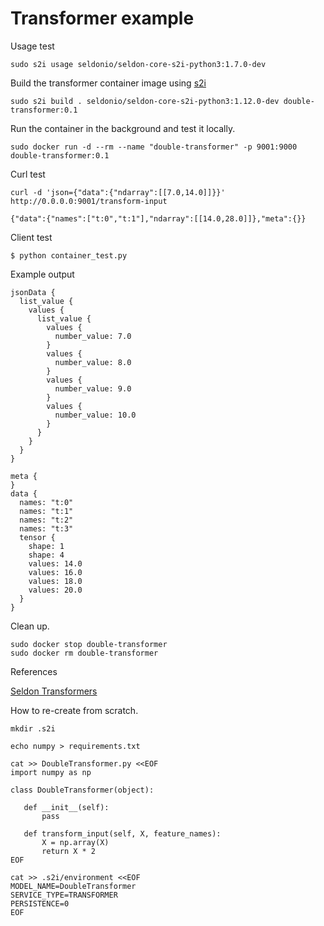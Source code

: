 # Transformer example

Usage test

```
sudo s2i usage seldonio/seldon-core-s2i-python3:1.7.0-dev
```

Build the transformer container image using [s2i](https://github.com/openshift/source-to-image#installation)

```
sudo s2i build . seldonio/seldon-core-s2i-python3:1.12.0-dev double-transformer:0.1
```

Run the container in the background and test it locally.
```
sudo docker run -d --rm --name "double-transformer" -p 9001:9000 double-transformer:0.1
```

Curl test
```
curl -d 'json={"data":{"ndarray":[[7.0,14.0]]}}' http://0.0.0.0:9001/transform-input

{"data":{"names":["t:0","t:1"],"ndarray":[[14.0,28.0]]},"meta":{}}
```

Client test
```
$ python container_test.py
```

Example output

```
jsonData {
  list_value {
    values {
      list_value {
        values {
          number_value: 7.0
        }
        values {
          number_value: 8.0
        }
        values {
          number_value: 9.0
        }
        values {
          number_value: 10.0
        }
      }
    }
  }
}

meta {
}
data {
  names: "t:0"
  names: "t:1"
  names: "t:2"
  names: "t:3"
  tensor {
    shape: 1
    shape: 4
    values: 14.0
    values: 16.0
    values: 18.0
    values: 20.0
  }
}
```

Clean up.
```
sudo docker stop double-transformer
sudo docker rm double-transformer
```

References

[Seldon Transformers](https://docs.seldon.io/projects/seldon-core/en/latest/python/python_wrapping_s2i.html#environment-variables)

How to re-create from scratch.

```
mkdir .s2i

echo numpy > requirements.txt
```

```
cat >> DoubleTransformer.py <<EOF
import numpy as np

class DoubleTransformer(object):

   def __init__(self):
       pass

   def transform_input(self, X, feature_names):
       X = np.array(X)
       return X * 2
EOF
```

```
cat >> .s2i/environment <<EOF
MODEL_NAME=DoubleTransformer
SERVICE_TYPE=TRANSFORMER
PERSISTENCE=0
EOF
```

